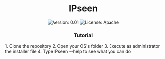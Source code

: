 <h1 align="center">IPseen</h1>

<p align ="center">
<img alt="Version: 0.01" src="https://img.shields.io/badge/Version%20-%200.01%20-%20black">
<img alt="License: Apache" src="https://img.shields.io/badge/License%20-%20Apache%20-%20orange">
</p>


<h3 align="center">Tutorial</h3>
1. Clone the repository
2. Open your OS's folder
3. Execute as administrator the installer file
4. Type IPseen --help to see what you can do
